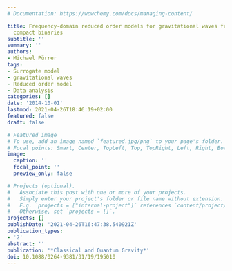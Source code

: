 ```yaml
---
# Documentation: https://wowchemy.com/docs/managing-content/

title: Frequency-domain reduced order models for gravitational waves from aligned-spin
  compact binaries
subtitle: ''
summary: ''
authors:
- Michael Pürrer
tags:
- Surrogate model
- gravitational waves
- Reduced order model
- Data analysis
categories: []
date: '2014-10-01'
lastmod: 2021-04-26T18:46:19+02:00
featured: false
draft: false

# Featured image
# To use, add an image named `featured.jpg/png` to your page's folder.
# Focal points: Smart, Center, TopLeft, Top, TopRight, Left, Right, BottomLeft, Bottom, BottomRight.
image:
  caption: ''
  focal_point: ''
  preview_only: false

# Projects (optional).
#   Associate this post with one or more of your projects.
#   Simply enter your project's folder or file name without extension.
#   E.g. `projects = ["internal-project"]` references `content/project/deep-learning/index.md`.
#   Otherwise, set `projects = []`.
projects: []
publishDate: '2021-04-26T16:47:38.540921Z'
publication_types:
- '2'
abstract: ''
publication: '*Classical and Quantum Gravity*'
doi: 10.1088/0264-9381/31/19/195010
---
```

